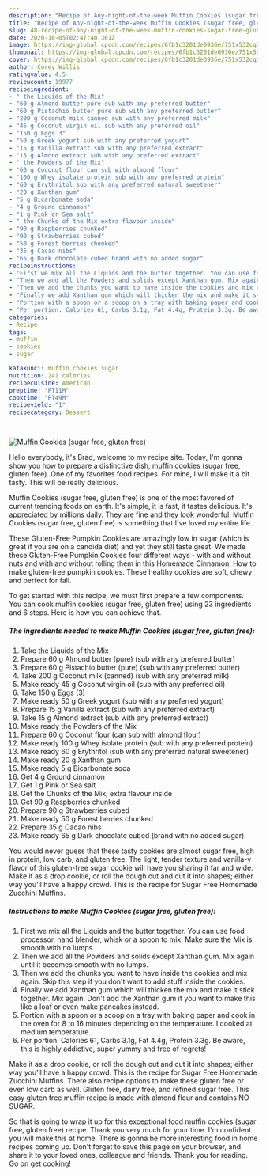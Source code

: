 ```yaml
---
description: "Recipe of Any-night-of-the-week Muffin Cookies (sugar free, gluten free)"
title: "Recipe of Any-night-of-the-week Muffin Cookies (sugar free, gluten free)"
slug: 48-recipe-of-any-night-of-the-week-muffin-cookies-sugar-free-gluten-free
date: 2020-10-05T02:47:40.361Z
image: https://img-global.cpcdn.com/recipes/6fb1c3201de0936e/751x532cq70/muffin-cookies-sugar-free-gluten-free-recipe-main-photo.jpg
thumbnail: https://img-global.cpcdn.com/recipes/6fb1c3201de0936e/751x532cq70/muffin-cookies-sugar-free-gluten-free-recipe-main-photo.jpg
cover: https://img-global.cpcdn.com/recipes/6fb1c3201de0936e/751x532cq70/muffin-cookies-sugar-free-gluten-free-recipe-main-photo.jpg
author: Corey Willis
ratingvalue: 4.5
reviewcount: 19977
recipeingredient:
- " the Liquids of the Mix"
- "60 g Almond butter pure sub with any preferred butter"
- "60 g Pistachio butter pure sub with any preferred butter"
- "200 g Coconut milk canned sub with any preferred milk"
- "45 g Coconut virgin oil sub with any preferred oil"
- "150 g Eggs 3"
- "50 g Greek yogurt sub with any preferred yogurt"
- "15 g Vanilla extract sub with any preferred extract"
- "15 g Almond extract sub with any preferred extract"
- " the Powders of the Mix"
- "60 g Coconut flour can sub with almond flour"
- "100 g Whey isolate protein sub with any preferred protein"
- "60 g Erythritol sub with any preferred natural sweetener"
- "20 g Xanthan gum"
- "5 g Bicarbonate soda"
- "4 g Ground cinnamon"
- "1 g Pink or Sea salt"
- " the Chunks of the Mix extra flavour inside"
- "90 g Raspberries chunked"
- "90 g Strawberries cubed"
- "50 g Forest berries chunked"
- "35 g Cacao nibs"
- "65 g Dark chocolate cubed brand with no added sugar"
recipeinstructions:
- "First we mix all the Liquids and the butter together. You can use food processor, hand blender, whisk or a spoon to mix. Make sure the Mix is smooth with no lumps."
- "Then we add all the Powders and solids except Xanthan gum. Mix again until it becomes smooth with no lumps."
- "Then we add the chunks you want to have inside the cookies and mix again. Skip this step if you don&#39;t want to add stuff inside the cookies."
- "Finally we add Xanthan gum which will thicken the mix and make it stick together. Mix again. Don&#39;t add the Xanthan gum if you want to make this like a loaf or even make pancakes instead."
- "Portion with a spoon or a scoop on a tray with baking paper and cook in the oven for 8 to 16 minutes depending on the temperature. I cooked at medium temperature."
- "Per portion: Calories 61, Carbs 3.1g, Fat 4.4g, Protein 3.3g. Be aware, this is highly addictive, super yummy and free of regrets!"
categories:
- Recipe
tags:
- muffin
- cookies
- sugar

katakunci: muffin cookies sugar 
nutrition: 241 calories
recipecuisine: American
preptime: "PT11M"
cooktime: "PT49M"
recipeyield: "1"
recipecategory: Dessert

---
```



![Muffin Cookies (sugar free, gluten free)](https://img-global.cpcdn.com/recipes/6fb1c3201de0936e/751x532cq70/muffin-cookies-sugar-free-gluten-free-recipe-main-photo.jpg)

Hello everybody, it's Brad, welcome to my recipe site. Today, I'm gonna show you how to prepare a distinctive dish, muffin cookies (sugar free, gluten free). One of my favorites food recipes. For mine, I will make it a bit tasty. This will be really delicious.

Muffin Cookies (sugar free, gluten free) is one of the most favored of current trending foods on earth. It's simple, it is fast, it tastes delicious. It's appreciated by millions daily. They are fine and they look wonderful. Muffin Cookies (sugar free, gluten free) is something that I've loved my entire life.

These Gluten-Free Pumpkin Cookies are amazingly low in sugar (which is great if you are on a candida diet) and yet they still taste great. We made these Gluten-Free Pumpkin Cookies four different ways - with and without nuts and with and without rolling them in this Homemade Cinnamon. How to make gluten-free pumpkin cookies. These healthy cookies are soft, chewy and perfect for fall.


To get started with this recipe, we must first prepare a few components. You can cook muffin cookies (sugar free, gluten free) using 23 ingredients and 6 steps. Here is how you can achieve that.

<!--inarticleads1-->

##### The ingredients needed to make Muffin Cookies (sugar free, gluten free):

1. Take  the Liquids of the Mix
1. Prepare 60 g Almond butter (pure) (sub with any preferred butter)
1. Prepare 60 g Pistachio butter (pure) (sub with any preferred butter)
1. Take 200 g Coconut milk (canned) (sub with any preferred milk)
1. Make ready 45 g Coconut virgin oil (sub with any preferred oil)
1. Take 150 g Eggs (3)
1. Make ready 50 g Greek yogurt (sub with any preferred yogurt)
1. Prepare 15 g Vanilla extract (sub with any preferred extract)
1. Take 15 g Almond extract (sub with any preferred extract)
1. Make ready  the Powders of the Mix
1. Prepare 60 g Coconut flour (can sub with almond flour)
1. Make ready 100 g Whey isolate protein (sub with any preferred protein)
1. Make ready 60 g Erythritol (sub with any preferred natural sweetener)
1. Make ready 20 g Xanthan gum
1. Make ready 5 g Bicarbonate soda
1. Get 4 g Ground cinnamon
1. Get 1 g Pink or Sea salt
1. Get  the Chunks of the Mix, extra flavour inside
1. Get 90 g Raspberries chunked
1. Prepare 90 g Strawberries cubed
1. Make ready 50 g Forest berries chunked
1. Prepare 35 g Cacao nibs
1. Make ready 65 g Dark chocolate cubed (brand with no added sugar)


You would never guess that these tasty cookies are almost sugar free, high in protein, low carb, and gluten free. The light, tender texture and vanilla-y flavor of this gluten-free sugar cookie will have you sharing it far and wide. Make it as a drop cookie, or roll the dough out and cut it into shapes; either way you&#39;ll have a happy crowd. This is the recipe for Sugar Free Homemade Zucchini Muffins. 

<!--inarticleads2-->

##### Instructions to make Muffin Cookies (sugar free, gluten free):

1. First we mix all the Liquids and the butter together. You can use food processor, hand blender, whisk or a spoon to mix. Make sure the Mix is smooth with no lumps.
1. Then we add all the Powders and solids except Xanthan gum. Mix again until it becomes smooth with no lumps.
1. Then we add the chunks you want to have inside the cookies and mix again. Skip this step if you don&#39;t want to add stuff inside the cookies.
1. Finally we add Xanthan gum which will thicken the mix and make it stick together. Mix again. Don&#39;t add the Xanthan gum if you want to make this like a loaf or even make pancakes instead.
1. Portion with a spoon or a scoop on a tray with baking paper and cook in the oven for 8 to 16 minutes depending on the temperature. I cooked at medium temperature.
1. Per portion: Calories 61, Carbs 3.1g, Fat 4.4g, Protein 3.3g. Be aware, this is highly addictive, super yummy and free of regrets!


Make it as a drop cookie, or roll the dough out and cut it into shapes; either way you&#39;ll have a happy crowd. This is the recipe for Sugar Free Homemade Zucchini Muffins. There also recipe options to make these gluten free or even low carb as well. Gluten free, dairy free, and refined sugar free. This easy gluten free muffin recipe is made with almond flour and contains NO SUGAR. 

So that is going to wrap it up for this exceptional food muffin cookies (sugar free, gluten free) recipe. Thank you very much for your time. I'm confident you will make this at home. There is gonna be more interesting food in home recipes coming up. Don't forget to save this page on your browser, and share it to your loved ones, colleague and friends. Thank you for reading. Go on get cooking!
